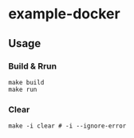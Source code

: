 # example-docker

## Usage

### Build & Rrun

```shell
make build
make run
```

### Clear

```shell
make -i clear # -i --ignore-error
```
